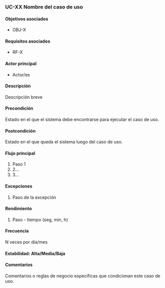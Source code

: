 ### UC-XX Nombre del caso de uso

#### Objetivos asociados

- OBJ-X

#### Requisitos asociados

- RF-X

#### Actor principal

- Actor/es

#### Descripción

Descripción breve

#### Precondición

Estado en el que el sistema debe encontrarse para ejecutar el caso de uso.

#### Postcondición

Estado en el que queda el sistema luego del caso de uso.

#### Flujo principal

1. Paso 1
2. 2...
3. 3...

#### Excepciones

1. Paso de la excepción

#### Rendimiento

1. Paso - tiempo (seg, min, h)

#### Frecuencia

N veces por día/mes

#### Estabilidad: Alta/Media/Baja

#### Comentarios
Comentarios o reglas de negocio específicas que condicionan este caso de uso.
